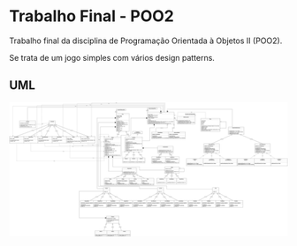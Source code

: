 # Trabalho Final - POO2

Trabalho final da disciplina de Programação Orientada à Objetos II (POO2).

Se trata de um jogo simples com vários design patterns.

## UML

![Imagem da UML do projeto](umlprojeto_poo2.jpg)
